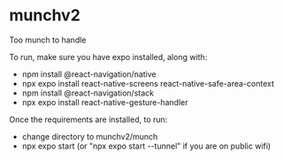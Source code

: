 # munchv2
Too munch to handle

To run, make sure you have expo installed, along with: 
- npm install @react-navigation/native
- npx expo install react-native-screens react-native-safe-area-context
- npm install @react-navigation/stack
- npx expo install react-native-gesture-handler

Once the requirements are installed, to run:
- change directory to munchv2/munch
- npx expo start (or "npx expo start --tunnel" if you are on public wifi)
